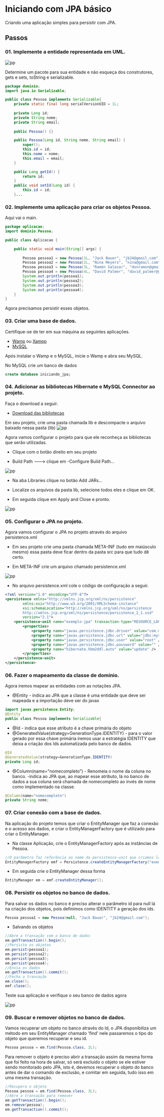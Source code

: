 # Iniciando com JPA básico
Criando uma aplicação simples para persistir com JPA.

## Passos
### 01. Implemente a entidade representada em UML. 
![pp](https://user-images.githubusercontent.com/23413093/34902950-d5beb198-f80d-11e7-99cc-1511a0bb72e7.png)

Determine um pacote para sua entidade e não esqueça dos construtores, gets e sets, toString e serializable.

```java
package dominio;
import java.io.Serializable;

public class Pessoa implements Serializable{
	private static final long serialVersionUID = 1L;
	
	private Long id;
	private String nome;
	private String email;
	
	public Pessoa() {}

	public Pessoa(Long id, String nome, String email) {
		super();
		this.id = id;
		this.nome = nome;
		this.email = email;
	}

	public Long getId() {
		return id;
	}
	public void setId(Long id) {
		this.id = id;
	}...

```

### 02. Implemente uma aplicação para criar os objetos Pessoa. 
Aqui vai o main.

```java
package aplicacao;
import dominio.Pessoa;

public class Aplicacao {

	public static void main(String[] args) {
	
		Pessoa pessoa1 = new Pessoa(1L, "Jack Bauer", "jb24@gmail.com");
		Pessoa pessoa2 = new Pessoa(2L, "Nina Meyers", "nina@gmail.com");
		Pessoa pessoa3 = new Pessoa(3L, "Ramón Salazar", "donramon@gmail.com");
		Pessoa pessoa4 = new Pessoa(4L, "David Palmer", "david_palmer@gmail.com");
		System.out.println(pessoa1);
		System.out.println(pessoa2);
		System.out.println(pessoa3);
		System.out.println(pessoa4);
	}
}
```
Agora precisamos persistir esses objetos.

### 03. Criar uma base de dados.
Certifique-se de ter em sua máquina as seguintes aplicações.
* [Wamp](http://www.wampserver.com/en/) ou [Xampp](https://www.apachefriends.org/pt_br/index.html)
* [MySQL](https://www.mysql.com/downloads/)

Após instalar o Wamp e o MySQL, inicie o Wamp e abra seu MySQL.

No MySQL crie um banco de dados 
```sql
create database iniciando_jpa;
```
### 04. Adicionar as bibliotecas Hibernate e MySQL Connector ao projeto.
Faça o download a seguir.

* [Download das bibliotecas]()

Em seu projeto, crie uma pasta chamada lib e descompacte o arquivo baixado nessa pasta (lib)
![pp](https://user-images.githubusercontent.com/23413093/34903396-ddb326ea-f817-11e7-8a16-f4caf8c9cd37.png)

Agora vamos configurar o projeto para que ele reconheça as bibliotecas que serão utilizadas.

* Clique com o botão direito em seu projeto

* Build Path ---> clique em -Configure Build Path...

![pp](https://user-images.githubusercontent.com/23413093/34903428-857cde66-f818-11e7-8b31-87c9a0d96897.png)

* Na aba Libraries clique no botão Add JARs...

* Localize os arquivos da pasta lib, selecione todos eles e clique em OK. 

* Em seguida clique em Apply and Close e pronto.

![pp](https://user-images.githubusercontent.com/23413093/34903465-365baf64-f819-11e7-947a-11a42739604a.png)

### 05. Configurar o JPA no projeto.

Agora vamos configurar o JPA no projeto através do arquivo persistence.xml

* Em seu projeto crie uma pasta chamada META-INF (tudo em maiúsculo mesmo) essa pasta deve ficar dentro da pasta src para que tudo dê certo.

* Em META-INF crie um arquivo chamado persistence.xml

![pp](https://user-images.githubusercontent.com/23413093/34903561-25d2e034-f81b-11e7-9cde-794b67e0a7dc.png)

* No arquivo persistence.xml cole o código de configuração a seguir.

```xml
<?xml version="1.0" encoding="UTF-8"?>
<persistence xmlns="http://xmlns.jcp.org/xml/ns/persistence"
		xmlns:xsi="http://www.w3.org/2001/XMLSchema-instance"
		xsi:schemaLocation="http://xmlns.jcp.org/xml/ns/persistence
		http://xmlns.jcp.org/xml/ns/persistence/persistence_2_1.xsd"
		version="2.1">
	<persistence-unit name="exemplo-jpa" transaction-type="RESOURCE_LOCAL">
		<properties>
			<property name="javax.persistence.jdbc.driver" value="com.mysql.jdbc.Driver" />
			<property name="javax.persistence.jdbc.url" value="jdbc:mysql://localhost/iniciando_jpa" />
			<property name="javax.persistence.jdbc.user" value="root" />
			<property name="javax.persistence.jdbc.password" value="" />
			<property name="hibernate.hbm2ddl.auto" value="update" />
		</properties>
	</persistence-unit>
</persistence>
```

### 06. Fazer o mapeamento da classe de domínio.

Agora iremos mapear as entidades com as notações JPA.

* @Entity - indica ao JPA que a classe é uma entidade que deve ser mapeada e a importação deve ser do javax
```java
import javax.persistence.Entity;
@Entity
public class Pessoa implements Serializable{
```

* @Id - indica que esse atributo é a chave primária do objeto
* @GeneratedValue(strategy=GenerationType.IDENTITY) - para o valor gerado por essa chave primária iremos usar a estratégia IDENTITY que deixa a criação dos Ids automatizada pelo banco de dados.
```java
@Id
@GeneratedValue(strategy=GenerationType.IDENTITY)
private Long id;
```

* @Column(name="nomecompleto") - Renomeia o nome da coluna no banco. -indica ao JPA que, ao mapear esse atributo, lá no banco de dados a sua coluna será chamada de nomecompleto ao invés de nome como implementado na classe.
```java
@Column(name="nomecompleto")
private String nome;
```

### 07. Criar conexão com a base de dados.
Na aplicação do projeto temos que criar o EntityManager que faz a conexão e o acesso aos dados, e criar o EntityManagerFactory que é utilizado para criar o EntityManager.

* Na classe Aplicação, crie o EntityManagerFactory após as instâncias de Pessoa.
```java
//O parâmetro faz referência ao name da persistence-unit que criamos lá no persistence.xml
EntityManagerFactory emf = Persistence.createEntityManagerFactory("exemplo-jpa");
```

* Em seguida crie o EntityManager dessa forma
```java
EntityManager em = emf.createEntityManager();
```
### 08. Persistir os objetos no banco de dados.
Para salvar os dados no banco é preciso alterar o parâmetro id para null lá na criação dos objetos, pois definimos como IDENTITY a geração dos ids.

```java
Pessoa pessoa1 = new Pessoa(null, "Jack Bauer", "jb24@gmail.com");
```
* Salvando os objetos
```java
//Abre a transação com o banco de dados
em.getTransaction().begin();
//Persiste os objetos
em.persist(pessoa1);
em.persist(pessoa2);
em.persist(pessoa3);
em.persist(pessoa4);
//Envia os dados
em.getTransaction().commit();
//Fecha a transação
em.close();
emf.close();
```
Teste sua aplicação e verifique o seu banco de dados agora

![pp](https://user-images.githubusercontent.com/23413093/34908498-a4d44362-f877-11e7-9e5e-ed2f4c443302.png)

### 09. Buscar e remover objetos no banco de dados.

Vamos recuperar um objeto no banco através do Id, o JPA disponibiliza um método em seu EntityManager chamado 'find' nele passaremos o tipo do objeto que queremos recuperar e seu id.

```java
Pessoa pessoa = em.find(Pessoa.class, 2L);
```
Para remover o objeto é preciso abrir a transação assim da mesma forma que foi feito na hora de salvar, só será excluido o objeto se ele estiver sendo monitorado pelo JPA, isto é, devemos recuperar o objeto do banco antes de dar o comando de exclusão, e comitar em seguida, tudo isso em uma mesma transação.

```java
//Recupera o objeto
Pessoa pessoa = em.find(Pessoa.class, 3L);
//Abre a transação para remover		
em.getTransaction().begin();
em.remove(pessoa);
em.getTransaction().commit();
```
